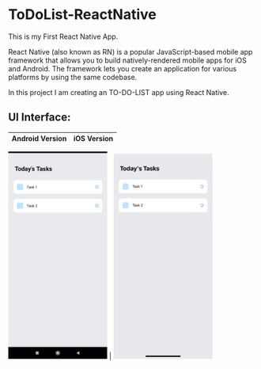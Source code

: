# ToDoList-ReactNative

This is my First React Native App.

React Native (also known as RN) is a popular JavaScript-based mobile app framework that allows you to build natively-rendered mobile apps for iOS and Android. The framework lets you create an application for various platforms by using the same codebase.

In this project I am creating an TO-DO-LIST app using React Native.

## UI Interface:
Android Version            |  iOS Version
:-------------------------:|:-------------------------:
<img src="https://github.com/MOHIT02082000/ToDoList-ReactNative/blob/master/Android%20Version.jpg" alt="drawing" width="200"/>
 | <img src="https://github.com/MOHIT02082000/ToDoList-ReactNative/blob/master/iOS%20Version.jpg" alt="drawing" width="200"/>
<!-- ### Android Version:
![alt text](https://github.com/MOHIT02082000/ToDoList-ReactNative/blob/master/Android%20Version.jpg?raw=true)
![alt text](https://github.com/MOHIT02082000/ToDoList-ReactNative/blob/master/iOS%20Version.jpg?raw=true) -->
